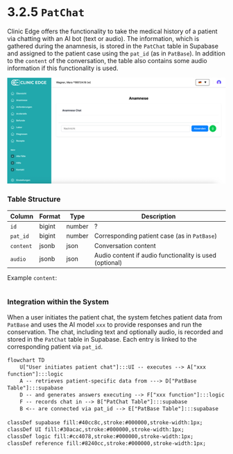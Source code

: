 # 3.2.5 `PatChat`

Clinic Edge offers the functionality to take the medical history of a patient via chatting with an AI bot (text or audio). The information, which is gathered during the anamnesis, is stored in the `PatChat` table in Supabase and assigned to the patient case using the `pat_id` (as in `PatBase`). In addition to the `content` of the conversation, the table also contains some audio information if this functionality is used.

![](./Images/3_2_5_pat_chat_ce.jpg)

### Table Structure

| Column     | Format | Type   | Description                                                              |
|------------|--------|--------|--------------------------------------------------------------------------|
| `id`       | bigint | number | ?                                                                        |
| `pat_id`   | bigint | number | Corresponding patient case (as in `PatBase`)                             |
| `content`  | jsonb  | json   | Conversation content                                                     |
| `audio`    | jsonb  | json   | Audio content if audio functionality is used (optional)                 |

Example `content`:
```json

```

### Integration within the System

When a user initiates the patient chat, the system fetches patient data from `PatBase` and uses the AI model `xxx` to provide responses and run the conservation. The chat, including text and optionally audio, is recorded and stored in the `PatChat` table in Supabase. Each entry is linked to the corresponding patient via `pat_id`.

```mermaid
flowchart TD
    U["User initiates patient chat"]:::UI -- executes --> A["xxx function"]:::logic
    A -- retrieves patient-specific data from ---> D["PatBase Table"]:::supabase
    D -- and generates answers executing --> F["xxx function"]:::logic 
    F -- records chat in --> B["PatChat Table"]:::supabase
    B <-- are connected via pat_id --> E["PatBase Table"]:::supabase

classDef supabase fill:#40cc8c,stroke:#000000,stroke-width:1px;
classDef UI fill:#30acac,stroke:#000000,stroke-width:1px;
classDef logic fill:#cc4078,stroke:#000000,stroke-width:1px;
classDef reference fill:#8240cc,stroke:#000000,stroke-width:1px;
```